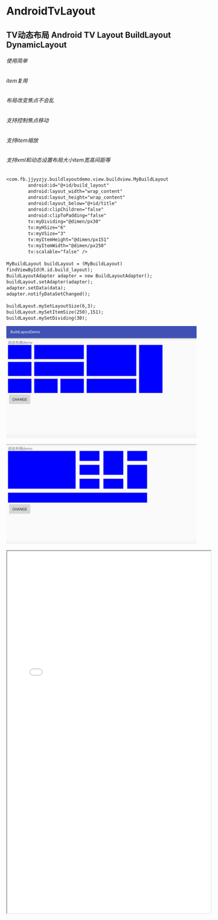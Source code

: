 # AndroidTvLayout
## TV动态布局 Android TV Layout BuildLayout DynamicLayout
###### 使用简单
###### item复用
###### 布局改变焦点不会乱
###### 支持控制焦点移动
###### 支持item缩放
###### 支持xml和动态设置布局大小item宽高间距等

```
<com.fb.jjyyzjy.buildlayoutdemo.view.buildview.MyBuildLayout
        android:id="@+id/build_layout"
        android:layout_width="wrap_content"
        android:layout_height="wrap_content"
        android:layout_below="@+id/title"
        android:clipChildren="false"
        android:clipToPadding="false"
        tv:myDividing="@dimen/px30"
        tv:myHSize="6"
        tv:myVSize="3"
        tv:myItemHeight="@dimen/px151"
        tv:myItemWidth="@dimen/px250"
        tv:scalable="false" />

MyBuildLayout buildLayout = (MyBuildLayout) findViewById(R.id.build_layout);
BuildLayoutAdapter adapter = new BuildLayoutAdapter();
buildLayout.setAdapter(adapter);
adapter.setData(data);
adapter.notifyDataSetChanged();

buildLayout.mySetLayoutSize(6,3);
buildLayout.mySetItemSize(250),151);
buildLayout.mySetDividing(30);
```
![build_layout_use_1.png](build_layout_use_1.png)

![build_layout_use_2.png](build_layout_use_2.png)

 <iframe height=960 width=540 src="build_use.mp4"></iframe>
